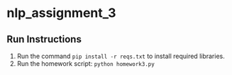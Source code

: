 # nlp_assignment_3

## Run Instructions
1. Run the command `pip install -r reqs.txt` to install required libraries.
1. Run the homework script: `python homework3.py`

